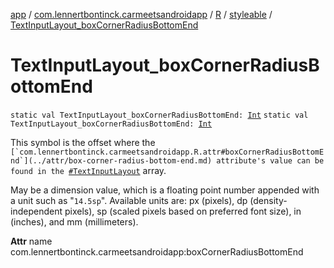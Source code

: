 [app](../../../index.md) / [com.lennertbontinck.carmeetsandroidapp](../../index.md) / [R](../index.md) / [styleable](index.md) / [TextInputLayout_boxCornerRadiusBottomEnd](./-text-input-layout_box-corner-radius-bottom-end.md)

# TextInputLayout_boxCornerRadiusBottomEnd

`static val TextInputLayout_boxCornerRadiusBottomEnd: `[`Int`](https://kotlinlang.org/api/latest/jvm/stdlib/kotlin/-int/index.html)
`static val TextInputLayout_boxCornerRadiusBottomEnd: `[`Int`](https://kotlinlang.org/api/latest/jvm/stdlib/kotlin/-int/index.html)

This symbol is the offset where the ``[`com.lennertbontinck.carmeetsandroidapp.R.attr#boxCornerRadiusBottomEnd`](../attr/box-corner-radius-bottom-end.md) attribute's value can be found in the ``[`#TextInputLayout`](-text-input-layout.md) array.

May be a dimension value, which is a floating point number appended with a unit such as "`14.5sp`". Available units are: px (pixels), dp (density-independent pixels), sp (scaled pixels based on preferred font size), in (inches), and mm (millimeters).

**Attr**
name com.lennertbontinck.carmeetsandroidapp:boxCornerRadiusBottomEnd

